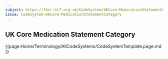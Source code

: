 ```yaml
---
subject: https://fhir.hl7.org.uk/CodeSystem/UKCore-MedicationStatementCategory
issue: CodeSystem-UKCore-MedicationStatementCategory
---
```

## UK Core Medication Statement Category

{{page:Home/Terminology/AllCodeSystems/CodeSystemTemplate.page.md}}